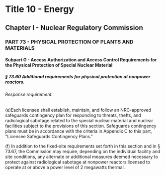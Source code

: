 
# Title 10 - Energy
## Chapter I - Nuclear Regulatory Commission
### PART 73 - PHYSICAL PROTECTION OF PLANTS AND MATERIALS
#### Subpart G - Access Authorization and Access Control Requirements for the Physical Protection of Special Nuclear Material
##### § 73.60 Additional requirements for physical protection at nonpower reactors.
###### Response requirement.

(e)Each licensee shall establish, maintain, and follow an NRC-approved safeguards contingency plan for responding to threats, thefts, and radiological sabotage related to the special nuclear material and nuclear facilities subject to the provisions of this section. Safeguards contingency plans must be in accordance with the criteria in Appendix C to this part, "Licensee Safeguards Contingency Plans."

(f) In addition to the fixed-site requirements set forth in this section and in § 73.67, the Commission may require, depending on the individual facility and site conditions, any alternate or additional measures deemed necessary to protect against radiological sabotage at nonpower reactors licensed to operate at or above a power level of 2 megawatts thermal.
